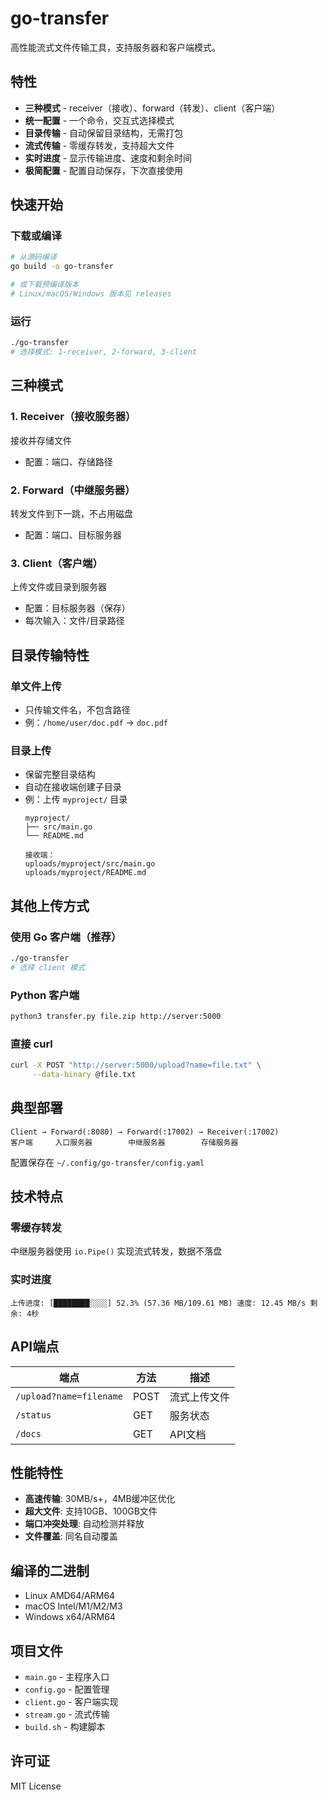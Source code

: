 # go-transfer

高性能流式文件传输工具，支持服务器和客户端模式。

## 特性

- **三种模式** - receiver（接收）、forward（转发）、client（客户端）
- **统一配置** - 一个命令，交互式选择模式
- **目录传输** - 自动保留目录结构，无需打包
- **流式传输** - 零缓存转发，支持超大文件
- **实时进度** - 显示传输进度、速度和剩余时间
- **极简配置** - 配置自动保存，下次直接使用

## 快速开始

### 下载或编译

```bash
# 从源码编译
go build -o go-transfer

# 或下载预编译版本
# Linux/macOS/Windows 版本见 releases
```

### 运行

```bash
./go-transfer
# 选择模式: 1-receiver, 2-forward, 3-client
```

## 三种模式

### 1. Receiver（接收服务器）
接收并存储文件
- 配置：端口、存储路径

### 2. Forward（中继服务器）
转发文件到下一跳，不占用磁盘
- 配置：端口、目标服务器

### 3. Client（客户端）  
上传文件或目录到服务器
- 配置：目标服务器（保存）
- 每次输入：文件/目录路径

## 目录传输特性

### 单文件上传
- 只传输文件名，不包含路径
- 例：`/home/user/doc.pdf` → `doc.pdf`

### 目录上传
- 保留完整目录结构
- 自动在接收端创建子目录
- 例：上传 `myproject/` 目录
  ```
  myproject/
  ├── src/main.go
  └── README.md
  
  接收端：
  uploads/myproject/src/main.go
  uploads/myproject/README.md
  ```

## 其他上传方式

### 使用 Go 客户端（推荐）
```bash
./go-transfer
# 选择 client 模式
```

### Python 客户端
```bash
python3 transfer.py file.zip http://server:5000
```

### 直接 curl
```bash
curl -X POST "http://server:5000/upload?name=file.txt" \
     --data-binary @file.txt
```

## 典型部署

```
Client → Forward(:8080) → Forward(:17002) → Receiver(:17002)
客户端     入口服务器        中继服务器        存储服务器
```

配置保存在 `~/.config/go-transfer/config.yaml`

## 技术特点

### 零缓存转发
中继服务器使用 `io.Pipe()` 实现流式转发，数据不落盘

### 实时进度
```
上传进度: [████████░░░░] 52.3% (57.36 MB/109.61 MB) 速度: 12.45 MB/s 剩余: 4秒
```

## API端点

| 端点 | 方法 | 描述 |
|------|------|------|
| `/upload?name=filename` | POST | 流式上传文件 |
| `/status` | GET | 服务状态 |
| `/docs` | GET | API文档 |

## 性能特性

- **高速传输**: 30MB/s+，4MB缓冲区优化
- **超大文件**: 支持10GB、100GB文件
- **端口冲突处理**: 自动检测并释放
- **文件覆盖**: 同名自动覆盖

## 编译的二进制

- Linux AMD64/ARM64
- macOS Intel/M1/M2/M3
- Windows x64/ARM64

## 项目文件

- `main.go` - 主程序入口
- `config.go` - 配置管理
- `client.go` - 客户端实现
- `stream.go` - 流式传输
- `build.sh` - 构建脚本

## 许可证

MIT License